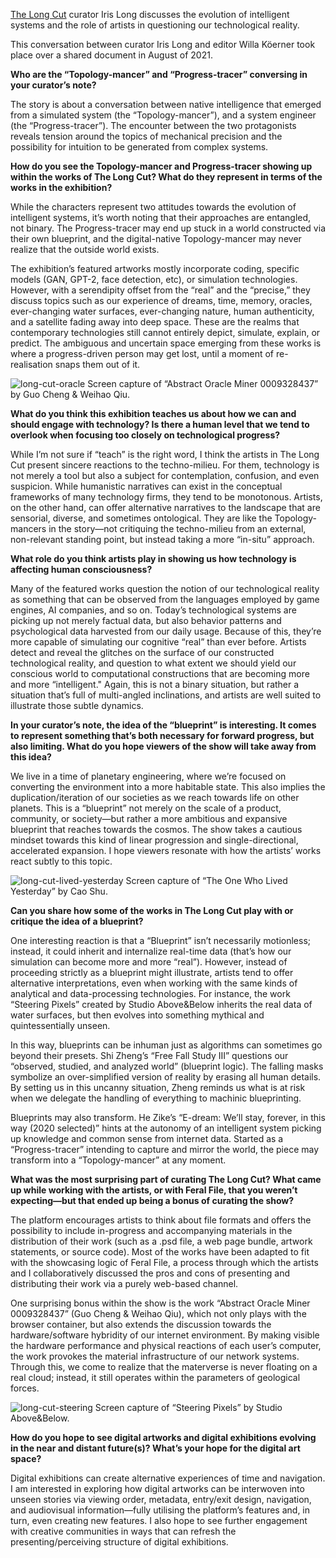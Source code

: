 [The Long Cut](https://feralfile.com/exhibitions/the-long-cut-bqv) curator Iris Long discusses the evolution of intelligent systems and the role of artists in questioning our technological reality.

This conversation between curator Iris Long and editor Willa Köerner took place over a shared document in August of 2021.

**Who are the “Topology-mancer” and “Progress-tracer” conversing in your curator’s note?**

The story is about a conversation between native intelligence that emerged from a simulated system (the “Topology-mancer”), and a system engineer (the “Progress-tracer”). The encounter between the two protagonists reveals tension around the topics of mechanical precision and the possibility for intuition to be generated from complex systems.

**How do you see the Topology-mancer and Progress-tracer showing up within the works of The Long Cut? What do they represent in terms of the works in the exhibition?**

While the characters represent two attitudes towards the evolution of intelligent systems, it’s worth noting that their approaches are entangled, not binary. The Progress-tracer may end up stuck in a world constructed via their own blueprint, and the digital-native Topology-mancer may never realize that the outside world exists.

The exhibition’s featured artworks mostly incorporate coding, specific models  (GAN, GPT-2, face detection, etc), or simulation technologies. However, with a serendipity offset from the “real” and the “precise,” they discuss topics such as our experience of dreams, time, memory, oracles, ever-changing water surfaces, ever-changing nature, human authenticity, and a satellite fading away into deep space. These are the realms that contemporary technologies still cannot entirely depict, simulate, explain, or predict. The ambiguous and uncertain space emerging from these works is where a progress-driven person may get lost, until a moment of re-realisation snaps them out of it.

![long-cut-oracle](https://github.com/bitmark-inc/feral-file-docs/assets/62201063/b5b94f3b-b282-4030-b416-2c8da2fd8955)
Screen capture of “Abstract Oracle Miner 0009328437” by Guo Cheng & Weihao Qiu.

**What do you think this exhibition teaches us about how we can and should engage with technology? Is there a human level that we tend to overlook when focusing too closely on technological progress?**

While I’m not sure if “teach” is the right word, I think the artists in The Long Cut present sincere reactions to the techno-milieu. For them, technology is not merely a tool but also a subject for contemplation, confusion, and even suspicion. While humanistic narratives can exist in the conceptual frameworks of many technology firms, they tend to be monotonous. Artists, on the other hand, can offer alternative narratives to the landscape that are sensorial, diverse, and sometimes ontological. They are like the Topology-mancers in the story—not critiquing the techno-milieu from an external, non-relevant standing point, but instead taking a more “in-situ” approach.

**What role do you think artists play in showing us how technology is affecting human consciousness?**

Many of the featured works question the notion of our technological reality as something that can be observed from the languages employed by game engines, AI companies, and so on. Today’s technological systems are picking up not merely factual data, but also behavior patterns and psychological data harvested from our daily usage. Because of this, they’re more capable of simulating our cognitive “real” than ever before. Artists detect and  reveal the glitches on the surface of our constructed technological reality, and question to what extent we should yield our conscious world to computational constructions that are becoming more and more “intelligent." Again, this is not a binary situation, but rather a situation that’s full of multi-angled inclinations, and artists are well suited to illustrate those subtle dynamics.

**In your curator’s note, the idea of the “blueprint” is interesting. It comes to represent something that’s both necessary for forward progress, but also limiting. What do you hope viewers of the show will take away from this idea?**

We live in a time of planetary engineering, where we’re focused on converting the environment into a more habitable state. This also implies the duplication/iteration of our societies as we reach towards life on other planets. This is a “blueprint” not merely on the scale of a product, community, or society—but rather a more ambitious and expansive blueprint that reaches towards the cosmos. The show takes a cautious mindset towards this kind of linear progression and single-directional, accelerated expansion. I hope viewers resonate with how the artists’ works react subtly to this topic.

![long-cut-lived-yesterday](https://github.com/bitmark-inc/feral-file-docs/assets/62201063/5e24e630-db3e-4ffd-a914-0893f1397725)
Screen capture of “The One Who Lived Yesterday” by Cao Shu.

**Can you share how some of the works in The Long Cut play with or critique the idea of a blueprint?**

One interesting reaction is that a “Blueprint” isn’t necessarily motionless; instead, it could inherit and internalize real-time data (that’s how our simulation can become more and more “real”). However, instead of proceeding strictly as a blueprint might illustrate, artists tend to offer alternative interpretations, even when working with the same kinds of analytical and data-processing technologies. For instance, the work “Steering Pixels” created by Studio Above&Below inherits the real data of water surfaces, but then evolves into something mythical and quintessentially unseen.

In this way, blueprints can be inhuman just as algorithms can sometimes go beyond their presets. Shi Zheng’s “Free Fall Study III” questions our “observed, studied, and analyzed world” (blueprint logic). The falling masks symbolize an over-simplified version of reality by erasing all human details. By setting us in this uncanny situation, Zheng reminds us what is at risk when we delegate the handling of everything to machinic blueprinting.

Blueprints may also transform. He Zike’s “E-dream: We’ll stay, forever, in this way (2020 selected)” hints at the autonomy of an intelligent system picking up knowledge and common sense from internet data. Started as a “Progress-tracer” intending to capture and mirror the world, the piece may transform into a “Topology-mancer” at any moment.

**What was the most surprising part of curating The Long Cut? What came up while working with the artists, or with Feral File, that you weren’t expecting—but that ended up being a bonus of curating the show?**

The platform encourages artists to think about file formats and offers the possibility to include in-progress and accompanying materials in the distribution of their work (such as a .psd file, a web page bundle, artwork statements, or source code). Most of the works have been adapted to fit with the showcasing logic of Feral File, a process through which the artists and I collaboratively discussed the pros and cons of presenting and distributing their work via a purely web-based channel.

One surprising bonus within the show is the work “Abstract Oracle Miner 0009328437” (Guo Cheng & Weihao Qiu), which not only plays with the browser container, but also extends the discussion towards the hardware/software hybridity of our internet environment. By making visible the hardware performance and physical reactions of each user’s computer, the work provokes the material infrastructure of our network systems. Through this, we come to realize that the materverse is never floating on a real cloud; instead, it still operates within the parameters of geological forces.

![long-cut-steering](https://github.com/bitmark-inc/feral-file-docs/assets/62201063/5199048c-8547-4ec0-8603-af69e80c45ed)
Screen capture of “Steering Pixels” by Studio Above&Below.

**How do you hope to see digital artworks and digital exhibitions evolving in the near and distant future(s)? What’s your hope for the digital art space?**

Digital exhibitions can create alternative experiences of time and navigation. I am interested in exploring how digital artworks can be interwoven into unseen stories via viewing order, metadata, entry/exit design, navigation, and audiovisual information—fully utilising the platform’s features and, in turn, even creating new features. I also hope to see further engagement with creative communities in ways that can refresh the presenting/perceiving structure of digital exhibitions.
